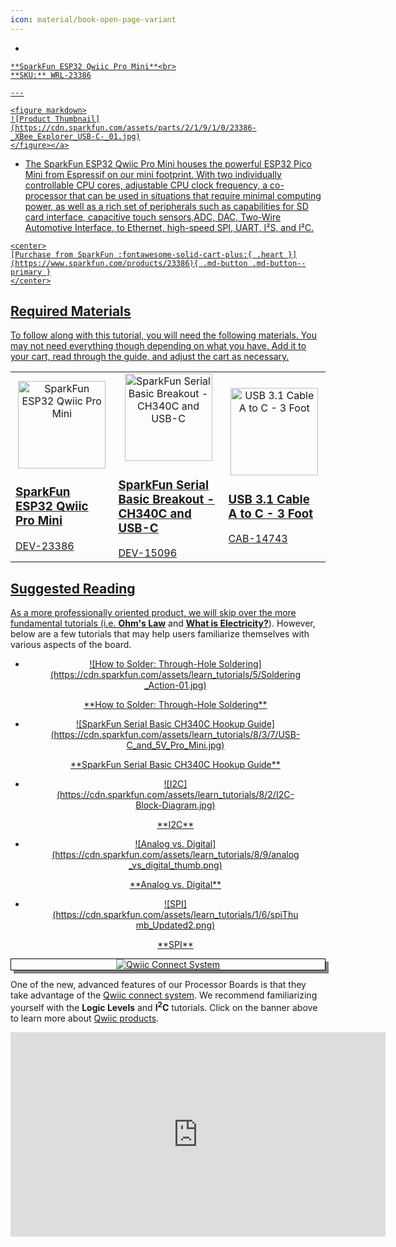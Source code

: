 ```yaml
---
icon: material/book-open-page-variant
---
```



<div class="grid cards desc" markdown>

-    <a href="https://www.sparkfun.com/products/23386">
    **SparkFun ESP32 Qwiic Pro Mini**<br>
    **SKU:** WRL-23386

    ---

    <figure markdown>
    ![Product Thumbnail](https://cdn.sparkfun.com/assets/parts/2/1/9/1/0/23386-_XBee_Explorer_USB-C-_01.jpg)
    </figure></a>
    
-    The SparkFun ESP32 Qwiic Pro Mini houses the powerful ESP32 Pico Mini from Espressif on our mini footprint. With two individually controllable CPU cores, adjustable CPU clock frequency, a co-processor that can be used in situations that require minimal computing power, as well as a rich set of peripherals such as capabilities for SD card interface, capacitive touch sensors,ADC, DAC, Two-Wire Automotive Interface, to Ethernet, high-speed SPI, UART, I²S, and I²C. 

    <center>
    [Purchase from SparkFun :fontawesome-solid-cart-plus:{ .heart }](https://www.sparkfun.com/products/23386){ .md-button .md-button--primary }
    </center>

</div>


## Required Materials

To follow along with this tutorial, you will need the following materials. You may not need everything though depending on what you have. Add it to your cart, read through the guide, and adjust the cart as necessary.

<table style="border-style:none">
    <tr>
        <td>
            <a href="https://www.sparkfun.com/products/23386">
                <center><img src="https://cdn.sparkfun.com/assets/parts/2/1/9/1/0/23386-_XBee_Explorer_USB-C-_01.jpg" style="width:140px; height:140px; object-fit:contain;" alt="SparkFun ESP32 Qwiic Pro Mini"></center>
                <h3 class="title">SparkFun ESP32 Qwiic Pro Mini</h3>
            </a>
            DEV-23386
        </td>
        <td>
            <a href=" https://www.sparkfun.com/products/15096">
                <center><img src="https://cdn.sparkfun.com/assets/parts/1/3/4/5/2/15096-SparkFun_Serial_Basic_Breakout_-_CH340C_and_USB-C-01.jpg" style="width:140px; height:140px; object-fit:contain;" alt="SparkFun Serial Basic Breakout - CH340C and USB-C" height="140"></center>
                <h3 class="title">SparkFun Serial Basic Breakout - CH340C and USB-C</h3>
            </a>
            DEV-15096
        </td>
        <td>
            <a href="https://www.sparkfun.com/products/14743">
                <center><img src="https://cdn.sparkfun.com/c/178-100/assets/parts/1/2/9/7/2/14743-USB_3.1_Cable_A_to_C_-_3_Foot-01.jpg" style="width:140px; height:140px; object-fit:contain;" alt="USB 3.1 Cable A to C - 3 Foot" >
                </center>
                <h3 class="title">USB 3.1 Cable A to C - 3 Foot</h3>
            </a>
            CAB-14743
        </td>
    </tr>
</table>


## Suggested Reading

As a more professionally oriented product, we will skip over the more fundamental tutorials (i.e. [**Ohm's Law**](https://learn.sparkfun.com/tutorials/voltage-current-resistance-and-ohms-law) and [**What is Electricity?**](https://learn.sparkfun.com/tutorials/what-is-electricity)). However, below are a few tutorials that may help users familiarize themselves with various aspects of the board.

<div class="grid cards hide col-4" markdown align="center">

-   <a href="https://learn.sparkfun.com/tutorials/how-to-solder-through-hole-soldering">
    <figure markdown>
    ![How to Solder: Through-Hole Soldering](https://cdn.sparkfun.com/assets/learn_tutorials/5/Soldering_Action-01.jpg)
    </figure>
    </a>
    <a href="https://learn.sparkfun.com/tutorials/how-to-solder-through-hole-soldering">**How to Solder: Through-Hole Soldering**
    </a>

-   <a href="https://learn.sparkfun.com/tutorials/sparkfun-serial-basic-ch340c-hookup-guide">
    <figure markdown>
    ![SparkFun Serial Basic CH340C Hookup Guide](https://cdn.sparkfun.com/assets/learn_tutorials/8/3/7/USB-C_and_5V_Pro_Mini.jpg)
    </figure>
    </a>
    <a href="https://learn.sparkfun.com/tutorials/sparkfun-serial-basic-ch340c-hookup-guide">**SparkFun Serial Basic CH340C Hookup Guide**
    </a>    

-   <a href="https://learn.sparkfun.com/tutorials/82">
    <figure markdown>
    ![I2C](https://cdn.sparkfun.com/assets/learn_tutorials/8/2/I2C-Block-Diagram.jpg)
    </figure>
    </a>
    <a href="https://learn.sparkfun.com/tutorials/82">**I2C**
    </a>

-   <a href="https://learn.sparkfun.com/tutorials/analog-vs-digital">
    <figure markdown>
    ![Analog vs. Digital](https://cdn.sparkfun.com/assets/learn_tutorials/8/9/analog_vs_digital_thumb.png)
    </figure>
    </a>
    <a href="https://learn.sparkfun.com/tutorials/analog-vs-digital">**Analog vs. Digital**
    </a>

-   <a href="https://learn.sparkfun.com/tutorials/serial-peripheral-interface-spi">
    <figure markdown>
    ![SPI](https://cdn.sparkfun.com/assets/learn_tutorials/1/6/spiThumb_Updated2.png)
    </figure>
    </a>
    <a href="https://learn.sparkfun.com/tutorials/serial-peripheral-interface-spi">**SPI**
    </a>
</div>


<center>
<div align="center">
    <div style="top:5px;left:5px;background-color:Gray;position:relative">
        <div style="top:-5px;left:-5px;background-color:#ffffff;position:relative;border:1px solid black;">
            <a href="https://www.sparkfun.com/qwiic"><img src="https://cdn.sparkfun.com/assets/custom_pages/2/7/2/qwiic-logo.png" alt="Qwiic Connect System" title="Qwiic Connect System"></a>
        </div>
    </div>
</div>
</center>

One of the new, advanced features of our Processor Boards is that they take advantage of the [Qwiic connect system](https://www.sparkfun.com/qwiic). We recommend familiarizing yourself with the **Logic Levels** and **I<sup>2</sup>C** tutorials.  Click on the banner above to learn more about [Qwiic products](https://www.sparkfun.com/qwiic).

<center>
    <iframe width="600" height="327" src="https://www.youtube.com/embed/x0RDEHqFIF8" title="SparkFun's Qwiic Connect System" frameborder="0" allow="accelerometer; autoplay; clipboard-write; encrypted-media; gyroscope; picture-in-picture" allowfullscreen></iframe>
</center>